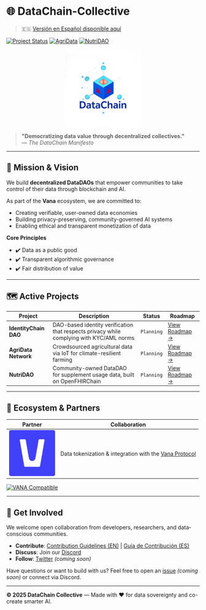 # 🌐 DataChain-Collective

> 🇪🇸 [Versión en Español disponible aquí](./README.ES.md)

[![Project Status](https://img.shields.io/badge/IdentityChain-Planning-blue)](projects/identitychain)
[![AgriData](https://img.shields.io/badge/AgriData-Planning-blue)](projects/agridata)
[![NutriDAO](https://img.shields.io/badge/NutriDAO-Planning-blue)](projects/nutridao)

<!-- Banner Dinámico -->
[//]: # ([![DataChain Collective Banner]&#40;./assets/banners/main-banner.png&#41;]&#40;https://datachain-collective.io&#41;)

<!-- Logotipo Principal -->
<div align="center">
  <img src="./assets/logos/main-logo-trans.png" alt="DataChain Collective Logo" width="200">
</div>

> **"Democratizing data value through decentralized collectives."**  
> — *The DataChain Manifesto*

---

## 🚀 Mission & Vision

We build **decentralized DataDAOs** that empower communities to take control of their data through blockchain and AI.

As part of the **Vana** ecosystem, we are committed to:
- Creating verifiable, user-owned data economies
- Building privacy-preserving, community-governed AI systems
- Enabling ethical and transparent monetization of data

**Core Principles**
- ✔️ Data as a public good  
- ✔️ Transparent algorithmic governance  
- ✔️ Fair distribution of value  

---

## 🗺️ Active Projects

| Project | Description | Status | Roadmap |
|--------|-------------|--------|---------|
| **IdentityChain DAO** | DAO-based identity verification that respects privacy while complying with KYC/AML norms | `Planning` | [View Roadmap →](./projects/daos/identitychain/ROADMAP.md) |
| **AgriData Network** | Crowdsourced agricultural data via IoT for climate-resilient farming | `Planning` | [View Roadmap →](./projects/daos/agridata/ROADMAP.md) |
| **NutriDAO** | Community-owned DataDAO for supplement usage data, built on OpenFHIRChain | `Planning` | [View Roadmap →](./projects/daos/nutridao/ROADMAP.md) |

---

## 🤝 Ecosystem & Partners

| Partner | Collaboration |
|--------|----------------|
| <img src="./assets/logos/partner-logos/vana-logo.png" width="120" /> | Data tokenization & integration with the [Vana Protocol](https://vana.com) |

[![VANA Compatible](https://img.shields.io/badge/VANA-Ecosystem-7c3aed)](https://vana.ai)

---

## 🌱 Get Involved

We welcome open collaboration from developers, researchers, and data-conscious communities.

- **Contribute**: [Contribution Guidelines (EN)](CONTRIBUTING.md) | [Guía de Contribución (ES)](CONTRIBUTING.ES.md)  
- **Discuss**: Join our [Discord](https://discord.com/channels/1384877094156239039/1384877094747639810)
- **Follow**: [Twitter](https://twitter.com/datachaincol_not_yet) *(coming soon)*

Have questions or want to build with us? Feel free to open an [issue](https://github.com/datachain-collective/issues_not_yet) *(coming soon)* or connect via Discord.

---

**© 2025 DataChain Collective** — Made with ❤️ for data sovereignty and co-create smarter AI.
